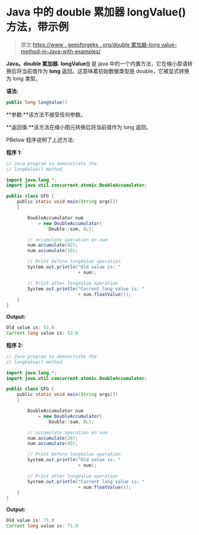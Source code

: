 # Java 中的 double 累加器 longValue()方法，带示例

> 原文:[https://www . geesforgeks . org/double 累加器-long value-method-in-Java-with-examples/](https://www.geeksforgeeks.org/doubleaccumulator-longvalue-method-in-java-with-examples/)

**Java。double 累加器. longValue()** 是 java 中的一个内置方法，它在缩小原语转换后将当前值作为 **long** 返回。这意味着初始数据类型是 double，它被显式转换为 long 类型。

**语法:**

```java
public long longValue()

```

**参数:**该方法不接受任何参数。

**返回值:**该方法在缩小图元转换后将当前值作为 long 返回。

PBelow 程序说明了上述方法:

**程序 1:**

```java
// Java program to demonstrate the
// longValue() method

import java.lang.*;
import java.util.concurrent.atomic.DoubleAccumulator;

public class GFG {
    public static void main(String args[])
    {

        DoubleAccumulator num
            = new DoubleAccumulator(
                Double::sum, 0L);

        // accumulate operation on num
        num.accumulate(42);
        num.accumulate(10);

        // Print before longValue operation
        System.out.println("Old value is: "
                           + num);

        // Print after longValue operation
        System.out.println("Current long value is: "
                           + num.floatValue());
    }
}
```

**Output:**

```java
Old value is: 52.0
Current long value is: 52.0

```

**程序 2:**

```java
// Java program to demonstrate the
// longValue() method

import java.lang.*;
import java.util.concurrent.atomic.DoubleAccumulator;

public class GFG {
    public static void main(String args[])
    {

        DoubleAccumulator num
            = new DoubleAccumulator(
                Double::sum, 0L);

        // accumulate operation on num
        num.accumulate(26);
        num.accumulate(45);

        // Print before longValue operation
        System.out.println("Old value is: "
                           + num);

        // Print after longValue operation
        System.out.println("Current long value is: "
                           + num.floatValue());
    }
}
```

**Output:**

```java
Old value is: 71.0
Current long value is: 71.0

```